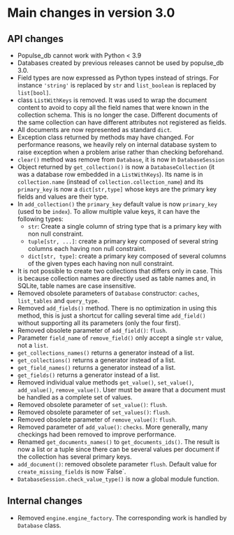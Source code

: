 # Main changes in version 3.0

## API changes

- Populse_db cannot work with Python < 3.9
- Databases created by previous releases cannot be used by populse_db 3.0.
- Field types are now expressed as Python types instead of strings. For instance `'string'` is replaced by `str` and `list_boolean` is replaced by `list[bool]`.
- class `ListWithKeys` is removed. It was used to wrap the document content to avoid to copy all the field names that were known in the collection schema. This is no longer the case. Different documents of the same collection can have different attributes not registered as fields.
- All documents are now represented as standard `dict`.
- Exception class returned by methods may have changed. For performance reasons, we heavily rely on internal database system to raise exception when a problem arise rather than checking beforehand.
- `clear()` method was remove from `Database`, it is now in `DatabaseSession`
- Object returned by `get_collection()` is now a `DatabaseCollection` (it was a database row embedded in a `ListWithKeys`). Its name is in `collection.name` (instead of `collection.collection_name`) and its `primary_key` is now a `dict[str,type]` whose keys are the primary key fields and values are their type. 
- In `add_collection()` the `primary_key` default value is now `primary_key` (used to be `index`). To allow multiple value keys, it can have the following types:
  - `str`: Create a single column of string type that is a primary key with non null constraint.
  - `tuple[str, ...]`: create a primary key composed of several string columns each having non null constraint.
  - `dict[str, type]`: create a primary key composed of several columns of the given types each having non null constraint.
- It is not possible to create two collections that differs only in case. This is because collection names are directly used as table names and, in SQLite, table names are case insensitive.
- Removed obsolete parameters of `Database` constructor: `caches`, `list_tables` and `query_type`.
- Removed `add_fields()` method. There is no optimization in using this method, this is just a shortcut for calling several time `add_field()` without supporting all its parameters (only the four first).
- Removed obsolete parameter of `add_field()`: `flush`.
- Parameter `field_name` of `remove_field()` only accept a single `str` value, not a `list`.
- `get_collections_names()` returns a generator instead of a list.
- `get_collections()` returns a generator instead of a list.
- `get_field_names()` returns a generator instead of a list.
- `get_fields()` returns a generator instead of a list.
- Removed individual value methods `get_value()`, `set_value()`, `add_value()`, `remove_value()`. User must be aware that a document must be handled as a complete set of values.
- Removed obsolete parameter of `set_value()`: `flush`.
- Removed obsolete parameter of `set_values()`: `flush`.
- Removed obsolete parameter of `remove_value()`: `flush`.
- Removed parameter of `add_value()`: `checks`. More generally, many checkings had been removed to improve performance.
- Renamed `get_documents_names()` to `get_documents_ids()`. The result is now a list or a tuple since there can be several values per document if the collection has several primary keys. 
- `add_document()`: removed obsolete parameter `flush`. Default value for `create_missing_fields` is now ̀ False`.
- `DatabaseSession.check_value_type()` is now a global module function.

## Internal changes

- Removed `engine.engine_factory`. The corresponding work is handled by `Database` class.